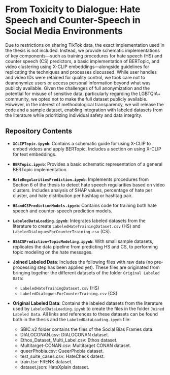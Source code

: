 # From Toxicity to Dialogue: Hate Speech and Counter-Speech in Social Media Environments

Due to restrictions on sharing TikTok data, the exact implementation used in the thesis is not included. Instead, we provide schematic implementations of key components—such as training procedures for hate speech (HS) and counter speech (CS) predictors, a basic implementation of BERTopic, and video clustering using X-CLIP embeddings—alongside guidelines for replicating the techniques and processes discussed. While user handles and video IDs were retained for quality control, we took care not to deanonymize users or access personal information beyond what was publicly available. Given the challenges of full anonymization and the potential for misuse of sensitive data, particularly regarding the LGBTQIA+ community, we opted not to make the full dataset publicly available. However, in the interest of methodological transparency, we will release the code and a sample dataset, enabling integration with labeled datasets from the literature while prioritizing individual safety and data integrity.

## Repository Contents

- **`XCLIPTopic.ipynb`**: Contains a schematic guide for using X-CLIP to embed videos and apply BERTopic. Includes a section on using X-CLIP for text embeddings.

- **`BERTopic.ipynb`**: Provides a basic schematic representation of a general BERTopic implementation.

- **`HateRegularitiesPrediction.ipynb`**: Implements procedures from Section 6 of the thesis to detect hate speech regularities based on video clusters. Includes analysis of SHAP values, percentage of hate per cluster, and hate distribution per hashtag or hashtag pair.

- **`HSandCSPredictionModels.ipynb`**: Contains code for training both hate speech and counter-speech prediction models.

- **`LabeledDataLoading.ipynb`**: Integrates labeled datasets from the literature to create `LabeledHateTrainingDataset.csv` (HS) and `LabeledDialoguesForCounterTraining.csv` (CS).
  
- **`HS&CSPrediction+TopicModeling.ipynb`**: With small sample datasets, replicates the data pipeline from predicting HS and CS, to performing topic modeling on the hate messages.

- **Joined Labeled Data**: Includes the following files with raw data (no pre-processing step has been applied yet). These files are originated from bringing together the different datasets of the folder `Original Labeled Data`:
  - `LabeledHateTrainingDataset.csv` (HS)
  - `LabeledDialoguesForCounterTraining.csv` (CS)

- **Original Labeled Data**: Contains the labeled datasets from the literature used by `LabeledDataLoading.ipynb` to create the files in the folder `Joined Labeled Data`. All links and references to these datasets can be found both in the thesis and the `LabeledDataLoading.ipynb` file:
  - SBIC.v2 folder contains the files of the Social Bias Frames data.
  - DIALOCONAN.csv: DIALOCONAN dataset.
  - Ethos_Dataset_Multi_Label.csv: Ethos dataset.
  - Multitarget-CONAN.csv: Multitarget CONAN dataset.
  - queerPhobia.csv: QueerPhobia dataset.
  - test_suite_cases.csv: HateCheck datest.
  - train.tsv: FRENK dataset.
  - dataset.json: HateXplain dataset.
  
